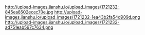 http://upload-images.jianshu.io/upload_images/1721232-845ea8502ecec70e.jpg
http://upload-images.jianshu.io/upload_images/1721232-1ea43b2fa54d909d.png
http://upload-images.jianshu.io/upload_images/1721232-ad751eab597c7634.png